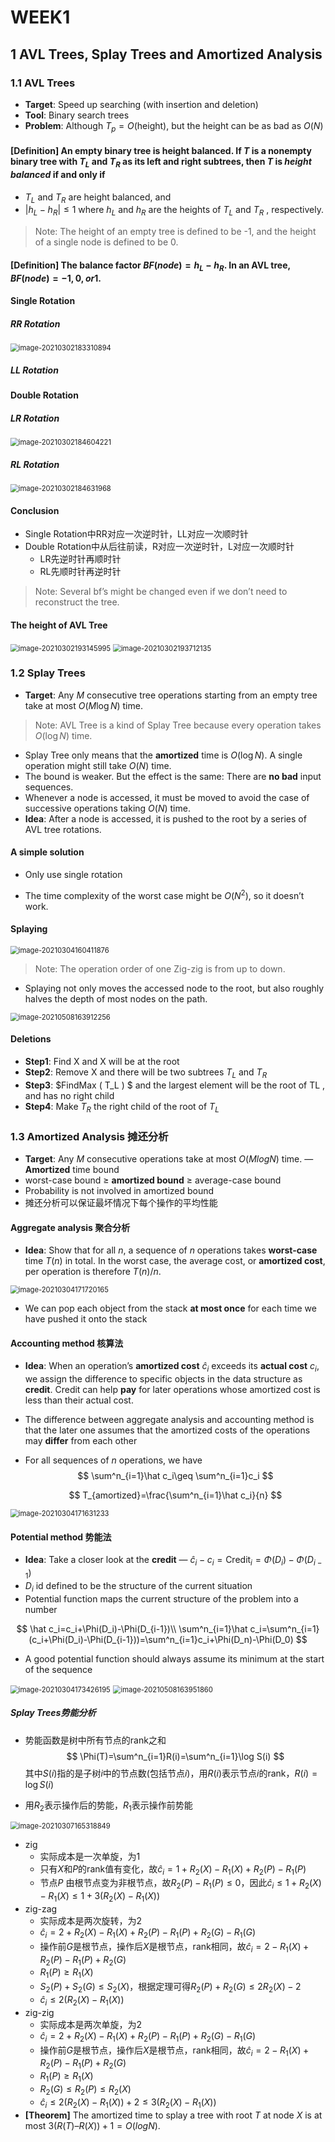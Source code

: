 # WEEK1

## 1 AVL Trees, Splay Trees and Amortized Analysis

### 1.1 AVL Trees

- **Target**: Speed up searching (with insertion and deletion)
- **Tool**: Binary search trees
- **Problem**: Although $T_p = O( \text{height} )$, but the height can be as bad as $O( N )$

#### [Definition] An empty binary tree is height balanced. If $T$ is a nonempty binary tree with $T_L$ and $T_R$ as its left and right subtrees, then $T$ is *height balanced* if and only if

- $T_L$ and $T_R$ are height balanced, and
-  $| h_L - h_R | \leq 1$ where $h_L$ and $h_R$ are the heights of $T_L$ and $T_R$ , respectively.

> Note: The height of an empty tree is defined to be -1, and the height of a single node is defined to be 0.

#### [Definition] The balance factor $BF( node ) = h_L - h_R$. In an AVL tree, $BF( node ) = -1, 0, or 1$.

#### Single Rotation

##### RR Rotation

<img src="picture/image-20210302183310894.png" alt="image-20210302183310894" style="zoom:80%;" />

##### LL Rotation



#### Double Rotation

##### LR Rotation

<img src="picture/image-20210302184604221.png" alt="image-20210302184604221" style="zoom:80%;" />

##### RL Rotation

<img src="picture/image-20210302184631968.png" alt="image-20210302184631968" style="zoom:80%;" />

#### Conclusion

- Single Rotation中RR对应一次逆时针，LL对应一次顺时针
- Double Rotation中从后往前读，R对应一次逆时针，L对应一次顺时针
  - LR先逆时针再顺时针
  - RL先顺时针再逆时针

> Note: Several bf’s might be changed even if we don’t need to reconstruct the tree.

#### The height of AVL Tree

<img src="picture/image-20210302193145995.png" alt="image-20210302193145995" style="zoom:80%;" />

<img src="picture/image-20210302193712135.png" alt="image-20210302193712135" style="zoom:80%;" />

### 1.2 Splay Trees

- **Target**: Any $M$ consecutive tree operations starting from an empty tree take at most $O(M \log N)$ time.

> Note: AVL Tree is a kind of Splay Tree because every operation takes $O(\log N)$ time.

- Splay Tree only means that the **amortized** time is $O(\log N)$. A single operation might still take $O(N)$ time.
- The bound is weaker. But the effect is the same: There are **no bad** input sequences.
- Whenever a node is accessed, it must be moved to avoid the case of successive operations taking $O(N)$ time.
- **Idea**: After a node is accessed, it is pushed to the root by a series of AVL tree rotations.

#### A simple solution

- Only use single rotation

- The time complexity of the worst case might be $O(N^2)$, so it doesn’t work.

#### Splaying

<img src="picture/image-20210304160411876.png" alt="image-20210304160411876" style="zoom:80%;" />

> Note: The operation order of one Zig-zig is from up to down.

- Splaying not only moves the accessed node to the root, but also roughly halves the depth of most nodes on the path.

<img src="picture/image-20210508163912256.png" alt="image-20210508163912256" style="zoom:80%;" />

#### Deletions

- **Step1**: Find X and X will be at the root
- **Step2**: Remove X and there will be two subtrees $T_L$ and $T_R$
- **Step3**: $FindMax ( T_L ) $ and the largest element will be the root of TL , and has no right child
- **Step4**: Make $T_R$ the right child of the root of $T_L$

### 1.3 Amortized Analysis 摊还分析

- **Target**: Any $M$ consecutive operations take at most $O(M log N)$ time. — **Amortized** time bound
- worst-case bound $\geq$ **amortized bound** $\geq$ average-case bound
- Probability is not involved in amortized bound
- 摊还分析可以保证最坏情况下每个操作的平均性能

#### Aggregate analysis 聚合分析

- **Idea**: Show that for all $n$, a sequence of $n$ operations takes **worst-case** time $T(n)$ in total. In the worst case, the average cost, or **amortized cost**, per operation is therefore $T(n)/n$.

<img src="picture/image-20210304171720165.png" alt="image-20210304171720165" style="zoom:80%;" />

- We can pop each object from the stack **at most once** for each time we have pushed it onto the stack

#### Accounting method 核算法

- **Idea**: When an operation’s **amortized cost** $\hat c_i$ exceeds its **actual cost** $c_i$, we assign the difference to specific objects in the data structure as **credit**. Credit can help **pay** for later operations whose amortized cost is less than their actual cost.

- The difference between aggregate analysis and accounting method is that the later one assumes that the amortized costs of the operations may **differ** from each other
  
- For all sequences of $n$ operations, we have
  $$
  \sum^n_{i=1}\hat c_i\geq \sum^n_{i=1}c_i
  $$

  $$
  T_{amortized}=\frac{\sum^n_{i=1}\hat c_i}{n}
  $$

<img src="picture/image-20210304171631233.png" alt="image-20210304171631233" style="zoom:80%;" />

#### Potential method 势能法

- **Idea**: Take a closer look at the **credit** — $\hat c_i-c_i=\text{Credit}_i=\Phi(D_i)-\Phi(D_{i-1})$
- $D_i$ id defined to be the structure of the current situation
- Potential function maps the current structure of the problem into a number

$$
\hat c_i=c_i+\Phi(D_i)-\Phi(D_{i-1})\\
\sum^n_{i=1}\hat c_i=\sum^n_{i=1}(c_i+\Phi(D_i)-\Phi(D_{i-1}))=\sum^n_{i=1}c_i+\Phi(D_n)-\Phi(D_0)
$$

- A good potential function should always assume its minimum at the start of the sequence

<img src="picture/image-20210304173426195.png" alt="image-20210304173426195" style="zoom:80%;" />

<img src="picture/image-20210508163951860.png" alt="image-20210508163951860" style="zoom:80%;" />

##### Splay Trees势能分析

- 势能函数是树中所有节点的rank之和
  $$
  \Phi(T)=\sum^n_{i=1}R(i)=\sum^n_{i=1}\log S(i)
  $$
  其中$S(i)$指的是子树$i$中的节点数(包括节点$i$)，用$R(i)$表示节点$i$的rank，$R(i)=\log S(i)$

- 用$R_2$表示操作后的势能，$R_1$表示操作前势能

<img src="picture/image-20210307165318849.png" alt="image-20210307165318849" style="zoom:80%;" />

- zig
  - 实际成本是一次单旋，为1
  - 只有$X$和$P$的rank值有变化，故$\hat c_i = 1 + R_2(X) − R_1(X) + R_2(P) − R_1(P)$
  - 节点$P$ 由根节点变为非根节点，故$R_2(P)-R_1(P)\leq0$，因此$\hat c_i\leq 1+R_2(X)-R_1(X)\leq 1+3(R_2(X)-R_1(X))$
- zig-zag
  - 实际成本是两次旋转，为2
  - $\hat c_i = 2 + R_2(X) − R_1(X) + R_2(P) − R_1(P)+R_2(G) − R_1(G)$
  - 操作前$G$是根节点，操作后$X$是根节点，rank相同，故$\hat c_i = 2− R_1(X) + R_2(P) − R_1(P)+R_2(G)$
  - $R_1(P)\geq R_1(X)$
  - $S_2(P)+S_2(G)\leq S_2(X)$，根据定理可得$R_2(P)+R_2(G)\leq 2R_2(X)-2$
  - $\hat c_i\leq2(R_2(X)-R_1(X))$
- zig-zig
  - 实际成本是两次单旋，为2
  - $\hat c_i = 2 + R_2(X) − R_1(X) + R_2(P) − R_1(P)+R_2(G) − R_1(G)$
  - 操作前$G$是根节点，操作后$X$是根节点，rank相同，故$\hat c_i = 2− R_1(X) + R_2(P) − R_1(P)+R_2(G)$
  - $R_1(P)\geq R_1(X)$
  - $R_2(G)\leq R_2(P)\leq R_2(X)$
  - $\hat c_i\leq2(R_2(X)-R_1(X))+2\leq3(R_2(X)-R_1(X))$
- **[Theorem]** The amortized time to splay a tree with root $T$ at node $X$ is at most $3( R( T ) – R ( X ) ) + 1 = O(log N)$.